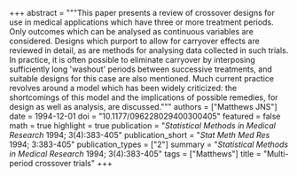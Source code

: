 +++
abstract = """This paper presents a review of crossover designs for use in medical applications which have three or more treatment periods. Only outcomes which can be analysed as continuous variables are considered. Designs which purport to allow for carryover effects are reviewed in detail, as are methods for analysing data collected in such trials. In practice, it is often possible to eliminate carryover by interposing sufficiently long 'washout' periods between successive treatments, and suitable designs for this case are also mentioned. Much current practice revolves around a model which has been widely criticized: the shortcomings of this model and the implications of possible remedies, for design as well as analysis, are discussed."""
authors = ["Matthews JNS"]
date = 1994-12-01
doi = "10.1177/096228029400300405"
featured = false
math = true
highlight = true
publication = "*Statistical Methods in Medical Research* 1994; 3(4):383-405"
publication_short = "*Stat Meth Med Res* 1994; 3:383-405"
publication_types = ["2"]
summary = "*Statistical Methods in Medical Research* 1994; 3(4):383-405"
tags = ["Matthews"]
title = "Multi-period crossover trials"
+++
